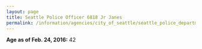 ```yaml
---
layout: page
title: Seattle Police Officer 6818 Jr Janes
permalink: /information/agencies/city_of_seattle/seattle_police_department/copbook/6818/
---
```


**Age as of Feb. 24, 2016:** 42
